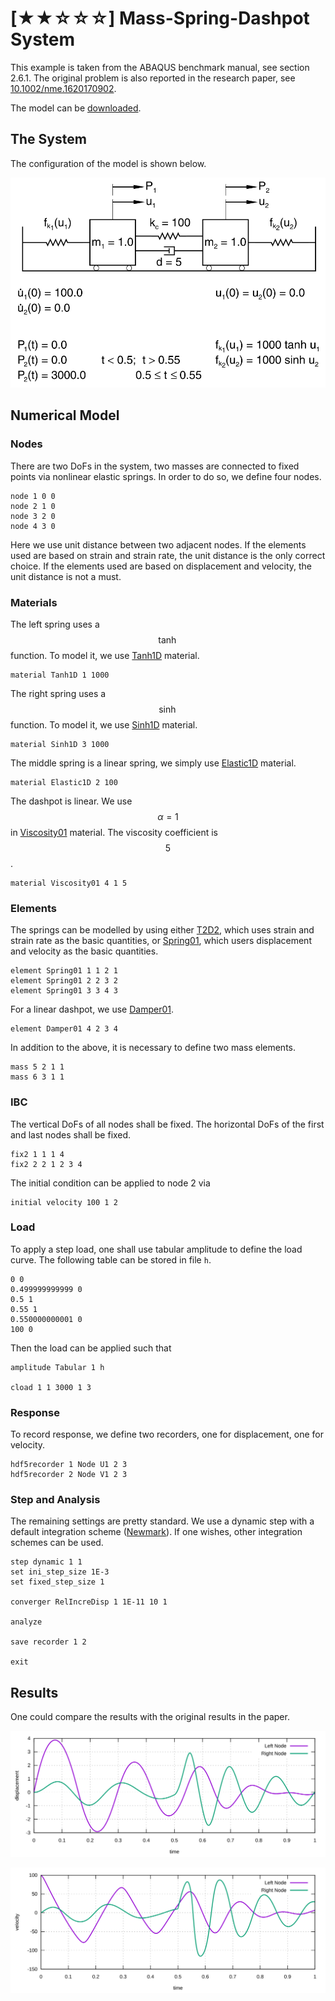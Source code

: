 # [★★☆☆☆] Mass-Spring-Dashpot System

This example is taken from the ABAQUS benchmark manual, see section 2.6.1.
The original problem is also reported in the research paper,
see [10.1002/nme.1620170902](https://doi.org/10.1002/nme.1620170902).

The model can be [downloaded](mass-spring-dashpot-system.zip).

## The System

The configuration of the model is shown below.

![mass-spring-dashpot system](mass-spring-dashpot-system.svg)

## Numerical Model

### Nodes

There are two DoFs in the system, two masses are connected to fixed points via nonlinear elastic springs.
In order to do so, we define four nodes.

```text
node 1 0 0
node 2 1 0
node 3 2 0
node 4 3 0
```

Here we use unit distance between two adjacent nodes.
If the elements used are based on strain and strain rate, the unit distance is the only correct choice.
If the elements used are based on displacement and velocity, the unit distance is not a must.

### Materials

The left spring uses a $$\tanh$$ function.
To model it, we use [Tanh1D](../../../Library/Material/Material1D/Elastic/Tanh1D.md) material.

```text
material Tanh1D 1 1000
```

The right spring uses a $$\sinh$$ function.
To model it, we use [Sinh1D](../../../Library/Material/Material1D/Elastic/Sinh1D.md) material.

```text
material Sinh1D 3 1000
```

The middle spring is a linear spring, we simply
use [Elastic1D](../../../Library/Material/Material1D/Elastic/Elastic1D.md) material.

```text
material Elastic1D 2 100
```

The dashpot is linear. We use $$\alpha=1$$
in [Viscosity01](../../../Library/Material/Material1D/Viscosity/Viscosity01.md) material.
The viscosity coefficient is $$5$$.

```text
material Viscosity01 4 1 5
```

### Elements

The springs can be modelled by using either [T2D2](../../../Library/Element/Truss/T2D2.md), which uses strain and strain
rate as the basic quantities, or [Spring01](../../../Library/Element/Special/Spring01.md), which users displacement and
velocity as the basic quantities.

```text
element Spring01 1 1 2 1
element Spring01 2 2 3 2
element Spring01 3 3 4 3
```

For a linear dashpot, we use [Damper01](../../../Library/Element/Special/Damper01.md).

```text
element Damper01 4 2 3 4
```

In addition to the above, it is necessary to define two mass elements.

```text
mass 5 2 1 1
mass 6 3 1 1
```

### IBC

The vertical DoFs of all nodes shall be fixed. The horizontal DoFs of the first and last nodes shall be fixed.

```text
fix2 1 1 1 4
fix2 2 2 1 2 3 4
```

The initial condition can be applied to node 2 via

```text
initial velocity 100 1 2
```

### Load

To apply a step load, one shall use tabular amplitude to define the load curve. The following table can be stored in
file `h`.

```text
0 0
0.499999999999 0
0.5 1
0.55 1
0.550000000001 0
100 0
```

Then the load can be applied such that

```text
amplitude Tabular 1 h

cload 1 1 3000 1 3
```

### Response

To record response, we define two recorders, one for displacement, one for velocity.

```text
hdf5recorder 1 Node U1 2 3
hdf5recorder 2 Node V1 2 3
```

### Step and Analysis

The remaining settings are pretty standard. We use a dynamic step with a default integration
scheme ([Newmark](../../../Library/Integrator/Newmark/Newmark.md)).
If one wishes, other integration schemes can be used.

```text
step dynamic 1 1
set ini_step_size 1E-3
set fixed_step_size 1

converger RelIncreDisp 1 1E-11 10 1

analyze

save recorder 1 2

exit
```

## Results

One could compare the results with the original results in the paper.

![displacement](mass-spring-dashpot-u.svg)

![velocity](mass-spring-dashpot-v.svg)
